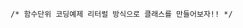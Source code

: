 	/* 함수단위 코딩예제 리터럴 방식으로 클래스를 만들어보자!! */
  <script>
		// 탭메뉴 관련 변수
		var $tabMenu =null;
		var $menuItems=null;
		var $selectMenuItem=null;

		$(document).ready(function(){
			// 탭메뉴 요소 초기화
			init();
			// 탭메뉴 요소에 이벤트 등록
			initEvent();
		});

		// 요소 초기화
		function init(){
			$tabMenu = $("#tabMenu1");
			$menuItems = $tabMenu.find("li");
		}

		// 이벤트 등록
		function initEvent(){
			$menuItems.on("click",function(){
				setSelectItem($(this));
			});
		}

		// $menuItem에 해당하는 메뉴 아이템 선택하기
		function setSelectItem($menuItem){
			// 기존 선택메뉴 아이템을 비활성화 처리 하기
			if($selectMenuItem){
				$selectMenuItem.removeClass("select");
			}

			// 신규 아이템 활성화 처리 하기
			$selectMenuItem = $menuItem;
			$selectMenuItem.addClass("select");
		}

	</script>
